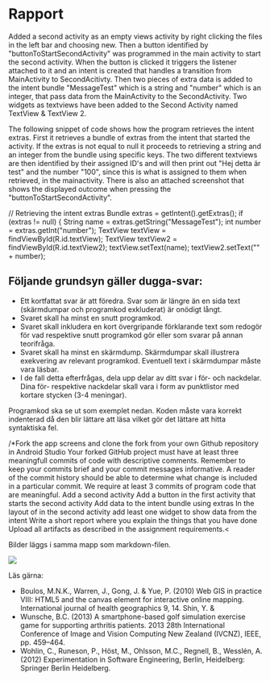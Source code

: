 
# Rapport

Added a second activity as an empty views activity by right clicking the files in the left bar and choosing new. Then a button identified by 
"buttonToStartSecondActivity" was programmed in the main activity to start the second activity. When the button is clicked it triggers the
listener attached to it and an intent is created that handles a transition from MainActivity to SecondAcitivty. Then two pieces of extra data is added to the intent bundle
"MessageTest" which is a string and "number" which is an integer, that pass data from the MainActivity to the SecondActivity. Two widgets as textviews have been added
to the Second Activity named TextView & TextView 2. 

The following snippet of code shows how the program retrieves the intent extras. First it retrieves a bundle of extras from the intent that started the activity.
If the extras is not equal to null it proceeds to retrieving a string and an integer from the bundle using specific keys. The two different textviews are then identified
by their assigned ID's and will then print out "Hej detta är test" and the number "100", since this is what is assigned to them when retrieved, in the mainactivity.
There is also an attached screenshot that shows the displayed outcome when pressing the "buttonToStartSecondActivity".

// Retrieving the intent extras
Bundle extras = getIntent().getExtras();
if (extras != null) {
String name = extras.getString("MessageTest");
int number = extras.getInt("number");
TextView textView = findViewById(R.id.textView);
TextView textView2 = findViewById(R.id.textView2);
textView.setText(name);
textView2.setText("" + number);



## Följande grundsyn gäller dugga-svar:

- Ett kortfattat svar är att föredra. Svar som är längre än en sida text (skärmdumpar och programkod exkluderat) är onödigt långt.
- Svaret skall ha minst en snutt programkod.
- Svaret skall inkludera en kort övergripande förklarande text som redogör för vad respektive snutt programkod gör eller som svarar på annan teorifråga.
- Svaret skall ha minst en skärmdump. Skärmdumpar skall illustrera exekvering av relevant programkod. Eventuell text i skärmdumpar måste vara läsbar.
- I de fall detta efterfrågas, dela upp delar av ditt svar i för- och nackdelar. Dina för- respektive nackdelar skall vara i form av punktlistor med kortare stycken (3-4 meningar).

Programkod ska se ut som exemplet nedan. Koden måste vara korrekt indenterad då den blir lättare att läsa vilket gör det lättare att hitta syntaktiska fel.

/*Fork the app screens and clone the fork from your own Github repository in Android Studio
Your forked GitHub project must have at least three meaningfull commits of code with descriptive comments. Remember to keep your commits brief and your commit messages informative. A reader of the commit history should be able to determine what change is included in a particular commit. We require at least 3 commits of program code that are meaningful.
Add a second activity
Add a button in the first activity that starts the second activity
Add data to the intent bundle using extras
In the layout of in the second activity add least one widget to show data from the intent
Write a short report where you explain the things that you have done
Upload all artifacts as described in the assignment requirements.<

Bilder läggs i samma mapp som markdown-filen.

![](android.png)

Läs gärna:

- Boulos, M.N.K., Warren, J., Gong, J. & Yue, P. (2010) Web GIS in practice VIII: HTML5 and the canvas element for interactive online mapping. International journal of health geographics 9, 14. Shin, Y. &
- Wunsche, B.C. (2013) A smartphone-based golf simulation exercise game for supporting arthritis patients. 2013 28th International Conference of Image and Vision Computing New Zealand (IVCNZ), IEEE, pp. 459–464.
- Wohlin, C., Runeson, P., Höst, M., Ohlsson, M.C., Regnell, B., Wesslén, A. (2012) Experimentation in Software Engineering, Berlin, Heidelberg: Springer Berlin Heidelberg.
